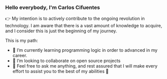 ### Hello everybody, I'm Carlos Cifuentes

👉 My intention is to actively contribute to the ongoing revolution in technology. 
I am aware that there is a vast amount of knowledge to acquire, and I consider 
this is just the beginning of my journey.



This is my path:
- 🌱 I’m currently learning programming logic in order to advanced in my career.
- 👯 I’m looking to collaborate on open source projects
- 💬 Feel free to ask me anything, and rest assured that I will make every effort to assist you to the best of my abilities 🤝

